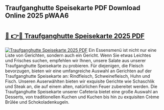## Traufganghutte Speisekarte PDF Download Online 2025 pWAA6

# <h2><a href="http://gc5oubb.nevu.top/?p=Traufganghutte+Speisekarte">🔗 👉🔴 Traufganghutte Speisekarte 2025 PDF</a></h2>

[![Traufganghutte Speisekarte 2025 PDF](https://i.imgur.com/dBaPXMq.png)](http://gc5oubb.nevu.top/?p=Traufganghutte+Speisekarte)
Ein Essensmenü ist nicht nur eine Liste von Gerichten, sondern auch ein Gericht. Wenn Sie etwas Leichtes und Frisches suchen, empfehlen wir Ihnen, unsere Salate aus unserer Traufganghutte Speisekarte zu probieren. Für diejenigen, die Fleisch bevorzugen, bieten wir eine umfangreiche Auswahl an Gerichten auf der Traufganghutte Speisekarte an: Rindfleisch, Schweinefleisch, Huhn und Fisch. Unseren Auserwählten bieten wir exquisite Gerichte wie Schaschlik und Steak an, die auf einem alten, natürlichen Feuer zubereitet werden. Die Traufganghutte Speisekarte unserer Cafeteria bietet eine große Auswahl an Desserts, von traditionellen Kuchen und Kuchen bis hin zu exquisiten Crème Brûlée und Schokoladenkugeln.
